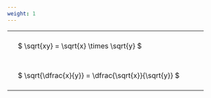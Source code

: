 ```yaml
---
weight: 1
---
```


<style type="text/css">
#T_09c30 th.col_heading {
  text-align: left;
  font-size: 1em;
}
#T_09c30 td {
  text-align: left;
  font-size: 1em;
  padding: 1.5em;
}
#T_09c30_row0_col0, #T_09c30_row1_col0 {
  width: 400px;
  white-space: pre-wrap;
}
</style>
<table id="T_09c30">
  <thead>
  </thead>
  <tbody>
    <tr>
      <td id="T_09c30_row0_col0" class="data row0 col0" >$ \sqrt{xy} = \sqrt{x} \times \sqrt{y} $</td>
    </tr>
    <tr>
      <td id="T_09c30_row1_col0" class="data row1 col0" >$ \sqrt{\dfrac{x}{y}} = \dfrac{\sqrt{x}}{\sqrt{y}} $</td>
    </tr>
  </tbody>
</table>
